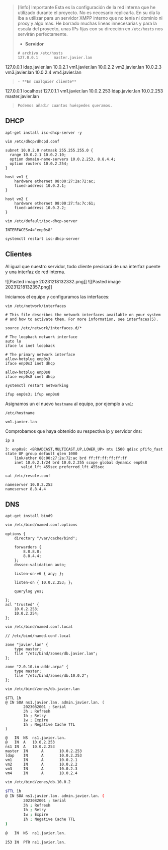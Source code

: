 >[!info] Importante
>Esta es la configuración de la red interna que he utilizado durante el proyecto. No es necesario replicarla. En su día la iba a utilizar para un servidor XMPP interno que no tenía ni dominio ni proxy y algo mas. 
>He borrado muchas lineas innecesarias y para la escala del proyecto, unas IPs fijas con su dirección en `/etc/hosts` nos servirán perfectamente. 
>- **Servidor**
>```
># archivo /etc/hosts
>127.0.0.1       master.javier.lan
127.0.0.1       ldap.javier.lan
10.0.2.1        vm1.javier.lan
10.0.2.2        vm2.javier.lan
10.0.2.3        vm3.javier.lan
10.0.2.4        vm4.javier.lan
>```
>- **En cualquier cliente**
>```
127.0.0.1       localhost
127.0.1.1       vm1.javier.lan
10.0.2.253      ldap.javier.lan
10.0.2.253      master.javier.lan
>```
> Podemos añadir cuantos huéspedes queramos.  

## DHCP

```
apt-get install isc-dhcp-server -y
```
```
vim /etc/dhcp/dhcpd.conf
```
```
subnet 10.0.2.0 netmask 255.255.255.0 {
  range 10.0.2.1 10.0.2.10;
  option domain-name-servers 10.0.2.253, 8.8.4.4;
  option routers 10.0.2.254;
}

host vm1 {
    hardware ethernet 08:00:27:2a:72:ac;
    fixed-address 10.0.2.1;
}

host vm2 {
    hardware ethernet 08:00:27:fa:7c:61;
    fixed-address 10.0.2.2;
}
```


```
vim /etc/default/isc-dhcp-server
```
```
INTERFACESv4="enp0s8"
```

```
systemctl restart isc-dhcp-server
```

## Clientes

Al igual que nuestro servidor, todo cliente precisará de una interfaz puente y una interfaz de red interna. 

![[Pasted image 20231218132332.png]]
![[Pasted image 20231218132357.png]]

Iniciamos el equipo y configuramos las interfaces:
```
vim /etc/network/interfaces
```
```
# This file describes the network interfaces available on your system
# and how to activate them. For more information, see interfaces(5).

source /etc/network/interfaces.d/*

# The loopback network interface
auto lo
iface lo inet loopback

# The primary network interface
allow-hotplug enp0s3
iface enp0s3 inet dhcp

allow-hotplug enp0s8
iface enp0s8 inet dhcp
```
```
systemctl restart networking
```
```
ifup enp0s3; ifup enp0s8
```

Asignamos un el nuevo `hostname` al equipo, por ejemplo a `vm1`:
```
/etc/hostname 
```
```
vm1.javier.lan
```

Comprobamos que haya obtenido su respectiva ip y servidor dns:
```
ip a 
```
```
3: enp0s8: <BROADCAST,MULTICAST,UP,LOWER_UP> mtu 1500 qdisc pfifo_fast state UP group default qlen 1000
    link/ether 08:00:27:2a:72:ac brd ff:ff:ff:ff:ff:ff
    inet 10.0.2.1/24 brd 10.0.2.255 scope global dynamic enp0s8
       valid_lft 455sec preferred_lft 455sec
```
```
cat /etc/resolv.conf
```
```
nameserver 10.0.2.253
nameserver 8.8.4.4
```
## DNS
```
apt-get install bind9
```
```bash
vim /etc/bind/named.conf.options
```
````shell
options {
	directory "/var/cache/bind";

	forwarders {
		8.8.8.8;
		8.8.4.4;
	};
	dnssec-validation auto;

	listen-on-v6 { any; };

	listen-on { 10.0.2.253; };

	querylog yes;

};
acl "trusted" {
	10.0.2.253;
	10.0.2.254;
};
````

```bash
vim /etc/bind/named.conf.local
```
````shell
// /etc/bind/named.conf.local

zone "javier.lan" {
    type master;
    file "/etc/bind/zones/db.javier.lan";  
};

zone "2.0.10.in-addr.arpa" {
    type master;
    file "/etc/bind/zones/db.10.0.2"; 
};

````

```bash
vim /etc/bind/zones/db.javier.lan
```
```shell
$TTL 1h
@ IN SOA ns1.javier.lan. admin.javier.lan. (
        2023082001 ; Serial
        3h ; Refresh
        1h ; Retry
        1w ; Expire
        1h ; Negative Cache TTL
)

@	IN	NS	ns1.javier.lan.
@	IN	A	10.0.2.253
ns1	IN	A	10.0.2.253
master  IN      A       10.0.2.253
ldap    IN      A       10.0.2.253
vm1     IN      A       10.0.2.1
vm2     IN      A       10.0.2.2
vm3     IN      A       10.0.2.3
vm4     IN      A       10.0.2.4
```

```bash
vim /etc/bind/zones/db.10.0.2
```
````bash
$TTL 1h
@ IN SOA ns1.javier.lan. admin.javier.lan. (
        2023082001 ; Serial
        3h ; Refresh
        1h ; Retry
        1w ; Expire
        1h ; Negative Cache TTL
)

@	IN	NS	ns1.javier.lan.

253	IN	PTR	ns1.javier.lan.
````

